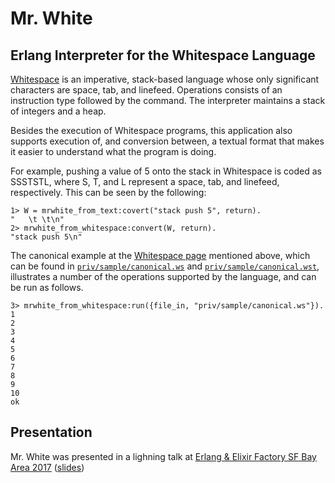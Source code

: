 # Mr. White
## Erlang Interpreter for the Whitespace Language

[Whitespace](http://compsoc.dur.ac.uk/whitespace/tutorial.html) is an imperative, stack-based language whose only significant characters are space, tab, and linefeed. Operations consists of an instruction type followed by the command. The interpreter maintains a stack of integers and a heap.

Besides the execution of Whitespace programs, this application also supports execution of, and conversion between, a textual format that makes it easier to understand what the program is doing.

For example, pushing a value of 5 onto the stack in Whitespace is coded as SSSTSTL, where S, T, and L represent a space, tab, and linefeed, respectively. This can be seen by the following:

```
1> W = mrwhite_from_text:covert("stack push 5", return).
"   \t \t\n"
2> mrwhite_from_whitespace:convert(W, return).
"stack push 5\n"
```

The canonical example at the [Whitespace page](http://compsoc.dur.ac.uk/whitespace/tutorial.html) mentioned above, which can be found in [`priv/sample/canonical.ws`](priv/sample/canonical.ws) and [`priv/sample/canonical.wst`](priv/sample/canonical.wst), illustrates a number of the operations supported by the language, and can be run as follows.

```
3> mrwhite_from_whitespace:run({file_in, "priv/sample/canonical.ws"}).
1
2
3
4
5
6
7
8
9
10
ok
```

## Presentation

Mr. White was presented in a lighning talk at [Erlang & Elixir Factory SF Bay Area 2017](http://www.erlang-factory.com/sfbay2017/) ([slides](https://github.com/derek121/mrwhite/blob/master/priv/mrwhite.pdf))

